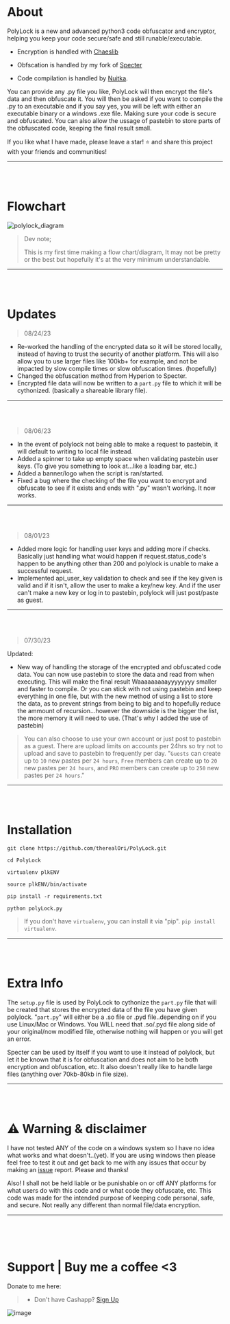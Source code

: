 # About
PolyLock is a new and advanced python3 code obfuscator and encryptor, helping you keep your code secure/safe and still runable/executable.


- Encryption is handled with [Chaeslib](https://pypi.org/project/Chaeslib/)

- Obfscation is handled by my fork of [Specter](https://github.com/therealOri/Specter/)

- Code compilation is handled by [Nuitka](https://github.com/Nuitka/Nuitka/).


You can provide any .py file you like, PolyLock will then encrypt the file's data and then obfuscate it. You will then be asked if you want to compile the .py to an executable and if you say yes, you will be left with either an executable binary or a windows .exe file. Making sure your code is secure and obfuscated. You can also allow the ussage of pastebin to store parts of the obfuscated code, keeping the final result small.

If you like what I have made, please leave a star! :star: and share this project with your friends and communities!
__ __

<br>
<br>

# Flowchart
![polylock_diagram](https://github.com/therealOri/PolyLock/assets/45724082/4e484bdb-22b9-438b-81a5-0e0b1b6bdfdf)
> Dev note;
>
> This is my first time making a flow chart/diagram, It may not be pretty or the best but hopefully it's at the very minimum understandable.
__ __

<br>
<br>

# Updates

> 08/24/23
- Re-worked the handling of the encrypted data so it will be stored locally, instead of having to trust the security of another platform. This will also allow you to use larger files like 100kb+ for example, and not be impacted by slow compile times or slow obfuscation times. (hopefully)
- Changed the obfuscation method from Hyperion to Specter.
- Encrypted file data will now be written to a `part.py` file to which it will be cythonized. (basically a shareable library file). 
__ __

<br>
<br>

> 08/06/23
- In the event of polylock not being able to make a request to pastebin, it will default to writing to local file instead.
- Added a spinner to take up empty space when validating pastebin user keys. (To give you something to look at...like a loading bar, etc.)
- Added a banner/logo when the script is ran/started.
- Fixed a bug where the checking of the file you want to encrypt and obfuscate to see if it exists and ends with ".py" wasn't working. It now works.
__ __

<br>
<br>

> 08/01/23
- Added more logic for handling user keys and adding more if checks. Basically just handling what would happen if request.status_code's happen to be anything other than 200 and polylock is unable to make a successful request.
- Implemented api_user_key validation to check and see if the key given is valid and if it isn't, allow the user to make a key/new key. And if the user can't make a new key or log in to pastebin, polylock will just post/paste as guest.
__ __

<br>
<br>

> 07/30/23

Updated:
- New way of handling the storage of the encrypted and obfuscated code data. You can now use pastebin to store the data and read from when executing. This will make the final result Waaaaaaaaayyyyyyyy smaller and faster to compile. Or you can stick with not using pastebin and keep everything in one file, but with the new method of using a list to store the data, as to prevent strings from being to big and to hopefully reduce the ammount of recursion...however the downside is the bigger the list, the more memory it will need to use. (That's why I added the use of pastebin)
> You can also choose to use your own account or just post to pastebin as a guest. There are upload limits on accounts per 24hrs so try not to upload and save to pastebin to frequently per day. "`Guests` can create up to `10` new pastes per `24 hours`, `Free` members can create up to `20` new pastes per `24 hours`, and `PRO` members can create up to `250` new pastes per `24 hours`."
__ __

<br>
<br>

# Installation
```
git clone https://github.com/therealOri/PolyLock.git
```
```
cd PolyLock
```
```
virtualenv plkENV
```
```
source plkENV/bin/activate
```
```
pip install -r requirements.txt
```
```
python polyLock.py
```
> If you don't have `virtualenv`, you can install it via "pip". `pip install virtualenv`.
__ __

<br>
<br>

# Extra Info
The `setup.py` file is used by PolyLock to cythonize the `part.py` file that will be created that stores the encrypted data of the file you have given polylock. "`part.py`" will either be a .so file or .pyd file..depending on if you use Linux/Mac or Windows. You WILL need that .so/.pyd file along side of your original/now modified file, otherwise nothing will happen or you will get an error.

Specter can be used by itself if you want to use it instead of polylock, but let it be known that it is for obfuscation and does not aim to be both encryption and obfuscation, etc. It also doesn't really like to handle large files (anything over 70kb-80kb in file size).
__ __

<br>
<br>

# ⚠️ Warning & disclaimer
I have not tested ANY of the code on a windows system so I have no idea what works and what doesn't..(yet). If you are using windows then please feel free to test it out and get back to me with any issues that occur by making an [issue](https://github.com/therealOri/PolyLock/issues/new/choose) report. Please and thanks!

Also! I shall not be held liable or be punishable on or off ANY platforms for what users do with this code and or what code they obfuscate, etc. This code was made for the intended purpose of keeping code personal, safe, and secure. Not really any different than normal file/data encryption.
__ __

<br />
<br />
<br />


# Support  |  Buy me a coffee <3
Donate to me here:
> - Don't have Cashapp? [Sign Up](https://cash.app/app/TKWGCRT)

![image](https://user-images.githubusercontent.com/45724082/158000721-33c00c3e-68bb-4ee3-a2ae-aefa549cfb33.png)

